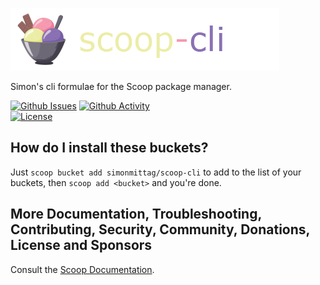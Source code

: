 ![](scoop.png)

Simon's cli formulae for the Scoop package manager.

[![Github Issues](https://img.shields.io/github/issues/simonmittag/homebrew-cli)](https://github.com/simonmittag/scoop-cli/issues)
[![Github Activity](https://img.shields.io/github/commit-activity/m/simonmittag/scoop-cli)](https://img.shields.io/github/commit-activity/m/simonmittag/scoop-cli)  
[![License](https://img.shields.io/badge/License-BSD%202--Clause-orange.svg)](https://github.com/simonmittag/scoop-cli/blob/master/LICENSE.txt)


## How do I install these buckets?

Just ```scoop bucket add simonmittag/scoop-cli``` to add to the list of your buckets, then ```scoop add <bucket>``` and you're done.

## More Documentation, Troubleshooting, Contributing, Security, Community, Donations, License and Sponsors

Consult the [Scoop Documentation](https://scoop.sh).
